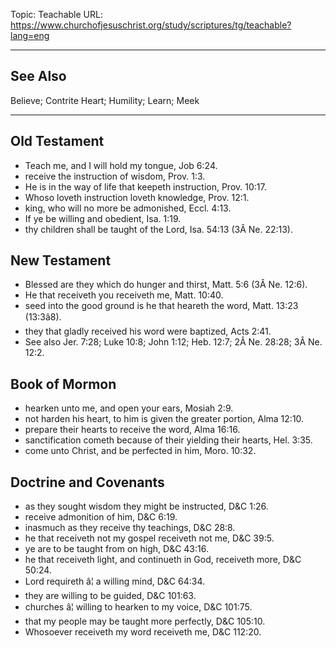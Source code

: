 Topic: Teachable
URL: https://www.churchofjesuschrist.org/study/scriptures/tg/teachable?lang=eng

---

## See Also

Believe; Contrite Heart; Humility; Learn; Meek

---

## Old Testament

- Teach me, and I will hold my tongue, Job 6:24.
- receive the instruction of wisdom, Prov. 1:3.
- He is in the way of life that keepeth instruction, Prov. 10:17.
- Whoso loveth instruction loveth knowledge, Prov. 12:1.
- king, who will no more be admonished, Eccl. 4:13.
- If ye be willing and obedient, Isa. 1:19.
- thy children shall be taught of the Lord, Isa. 54:13 (3Â Ne. 22:13).

## New Testament

- Blessed are they which do hunger and thirst, Matt. 5:6 (3Â Ne. 12:6).
- He that receiveth you receiveth me, Matt. 10:40.
- seed into the good ground is he that heareth the word, Matt. 13:23 (13:3â8).
- they that gladly received his word were baptized, Acts 2:41.
- See also Jer. 7:28; Luke 10:8; John 1:12; Heb. 12:7; 2Â Ne. 28:28; 3Â Ne. 12:2.

## Book of Mormon

- hearken unto me, and open your ears, Mosiah 2:9.
- not harden his heart, to him is given the greater portion, Alma 12:10.
- prepare their hearts to receive the word, Alma 16:16.
- sanctification cometh because of their yielding their hearts, Hel. 3:35.
- come unto Christ, and be perfected in him, Moro. 10:32.

## Doctrine and Covenants

- as they sought wisdom they might be instructed, D&C 1:26.
- receive admonition of him, D&C 6:19.
- inasmuch as they receive thy teachings, D&C 28:8.
- he that receiveth not my gospel receiveth not me, D&C 39:5.
- ye are to be taught from on high, D&C 43:16.
- he that receiveth light, and continueth in God, receiveth more, D&C 50:24.
- Lord requireth â¦ a willing mind, D&C 64:34.
- they are willing to be guided, D&C 101:63.
- churches â¦ willing to hearken to my voice, D&C 101:75.
- that my people may be taught more perfectly, D&C 105:10.
- Whosoever receiveth my word receiveth me, D&C 112:20.

